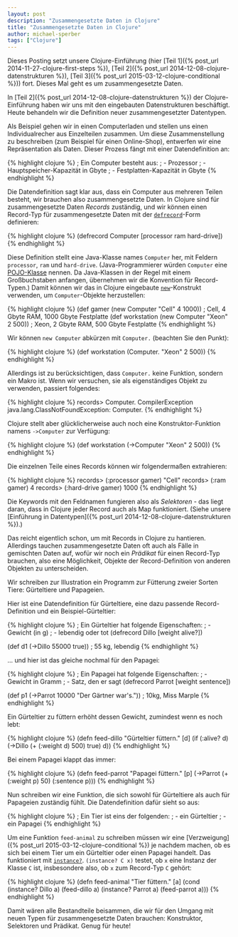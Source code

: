 ```yaml
---
layout: post
description: "Zusammengesetzte Daten in Clojure"
title: "Zusammengesetzte Daten in Clojure"
author: michael-sperber
tags: ["Clojure"]
---
```


Dieses Posting setzt unsere Clojure-Einführung (hier [Teil 1]({% post_url 2014-11-27-clojure-first-steps %}),
[Teil 2]({% post_url 2014-12-08-clojure-datenstrukturen %}), [Teil
3]({% post_url 2015-03-12-clojure-conditional %})) fort.  Dieses Mal
geht es um zusammengesetzte Daten.

<!-- more start -->

In [Teil 2]({% post_url 2014-12-08-clojure-datenstrukturen %}) der
Clojure-Einführung haben wir uns mit den eingebauten Datenstrukturen
beschäftigt.  Heute behandeln wir die Definition neuer
zusammengesetzter Datentypen.

Als Beispiel gehen wir in einen Computerladen und stellen uns einen
Individualrecher aus Einzelteilen zusammen.  Um diese Zusammenstellung
zu beschreiben (zum Beispiel für einen Online-Shop), entwerfen wir
eine Repräsentation als Daten.  Dieser Prozess fängt mit einer
Datendefinition an:

{% highlight clojure %}
; Ein Computer besteht aus:
; - Prozessor
; - Hauptspeicher-Kapazität in Gbyte
; - Festplatten-Kapazität in Gbyte
{% endhighlight %}

Die Datendefinition sagt klar aus, dass ein Computer aus mehreren
Teilen besteht, wir brauchen also zusammengesetzte Daten.  In Clojure
sind für zusammengesetzte Daten *Records* zuständig, und wir können
einen Record-Typ für zusammengesetzte Daten mit der
[`defrecord`](http://conj.io/store/v0/org.clojure/clojure/1.6.0/clj/clojure.core/defrecord/)-Form
definieren:

{% highlight clojure %}
(defrecord Computer
    [processor ram hard-drive])
{% endhighlight %}

Diese Definition stellt eine Java-Klasse names `Computer` her, mit
Feldern `processor`, `ram` und `hard-drive`.  (Java-Programmierer
würden `Computer` eine [POJO-Klasse](http://de.wikipedia.org/wiki/Plain_Old_Java_Object) nennen.  Da Java-Klassen
in der Regel mit einem Großbuchstaben anfangen, übernehmen wir die
Konvention für Record-Typen.)  Damit können wir das in Clojure
eingebaute
[`new`](http://conj.io/store/v0/org.clojure/clojure/1.6.0/clj/clojure.core/new/)-Konstrukt
verwenden, um `Computer`-Objekte herzustellen:

{% highlight clojure %}
(def gamer (new Computer "Cell" 4 1000)) ; Cell, 4 Gbyte RAM, 1000 Gbyte Festplatte
(def workstation (new Computer "Xeon" 2 500)) ; Xeon, 2 Gbyte RAM, 500 Gbyte Festplatte
{% endhighlight %}

Wir können `new Computer` abkürzen mit `Computer.` (beachten Sie den Punkt):

{% highlight clojure %}
(def workstation (Computer. "Xeon" 2 500))
{% endhighlight %}

Allerdings ist zu berücksichtigen, dass `Computer.` keine Funktion, sondern
ein Makro ist.  Wenn wir versuchen, sie als eigenständiges Objekt zu
verwenden, passiert folgendes:

{% highlight clojure %}
records> Computer.
CompilerException java.lang.ClassNotFoundException: Computer.
{% endhighlight %}

Clojure stellt aber glücklicherweise auch noch eine
Konstruktor-Funktion namens `->Computer` zur Verfügung:

{% highlight clojure %}
(def workstation (->Computer "Xeon" 2 500))
{% endhighlight %}

Die einzelnen Teile eines Records können wir folgendermaßen
extrahieren:

{% highlight clojure %}
records> (:processor gamer)
"Cell"
records> (:ram gamer)
4
records> (:hard-drive gamer)
1000
{% endhighlight %}

Die Keywords mit den Feldnamen fungieren also als *Selektoren* - das
liegt daran, dass in Clojure jeder Record auch als Map funktioniert.
(Siehe unsere 
[Einführung in Datentypen]({% post_url 2014-12-08-clojure-datenstrukturen %}).)

Das reicht eigentlich schon, um mit Records in Clojure zu hantieren.
Allerdings tauchen zusammengesetzte Daten oft auch als Fälle in
gemischten Daten auf, wofür wir noch ein *Prädikat* für einen
Record-Typ brauchen, also eine Möglichkeit, Objekte der
Record-Definition von anderen Objekten zu unterscheiden.

Wir schreiben zur Illustration ein Programm zur Fütterung zweier
Sorten Tiere: Gürteltiere und Papageien.

Hier ist eine Datendefinition für Gürteltiere, eine dazu passende
Record-Definition und ein Beispiel-Gürteltier:

{% highlight clojure %}
; Ein Gürteltier hat folgende Eigenschaften:
; - Gewicht (in g)
; - lebendig oder tot
(defrecord Dillo
    [weight alive?])

(def d1 (->Dillo 55000 true)) ; 55 kg, lebendig 
{% endhighlight %}

... und hier ist das gleiche nochmal für den Papagei:

{% highlight clojure %}
; Ein Papagei hat folgende Eigenschaften:
; - Gewicht in Gramm
; - Satz, den er sagt
(defrecord Parrot
  [weight sentence])

(def p1 (->Parrot 10000 "Der Gärtner war's.")) ; 10kg, Miss Marple
{% endhighlight %}

Ein Gürteltier zu füttern erhöht dessen Gewicht, zumindest wenn es
noch lebt:

{% highlight clojure %}
(defn feed-dillo
  "Gürteltier füttern."
  [d]
  (if (:alive? d)
    (->Dillo (+ (:weight d) 500) true)
    d))
{% endhighlight %}

Bei einem Papagei klappt das immer:

{% highlight clojure %}
(defn feed-parrot
  "Papagei füttern."
  [p]
  (->Parrot (+ (:weight p) 50)
            (:sentence p)))
{% endhighlight %}

Nun schreiben wir eine Funktion, die sich sowohl für Gürteltiere als
auch für Papageien zuständig fühlt.  Die Datendefinition dafür sieht
so aus:

{% highlight clojure %}
; Ein Tier ist eins der folgenden:
; - ein Gürteltier
; - ein Papagei
{% endhighlight %}

Um eine Funktion `feed-animal` zu schreiben müssen wir eine 
[Verzweigung]({% post_url 2015-03-12-clojure-conditional %}) je
nachdem machen, ob es sich bei einem Tier um ein Gürteltier oder einen
Papagei handelt. Das funktioniert mit
[`instance?`](http://conj.io/store/v1/org.clojure/clojure/1.7.0-alpha4/clj/clojure.core/instance%3F/).
`(instance? C x)` testet, ob `x` eine Instanz der Klasse `C` ist,
insbesondere also, ob `x` zum Record-Typ `C` gehört:

{% highlight clojure %}
(defn feed-animal
  "Tier füttern."
  [a]
  (cond
   (instance? Dillo a) (feed-dillo a)
   (instance? Parrot a) (feed-parrot a)))
{% endhighlight %}

Damit wären alle Bestandteile beisammen, die wir für den Umgang mit
neuen Typen für zusammengesetzte Daten brauchen: Konstruktor,
Selektoren und Prädikat.  Genug für heute!

